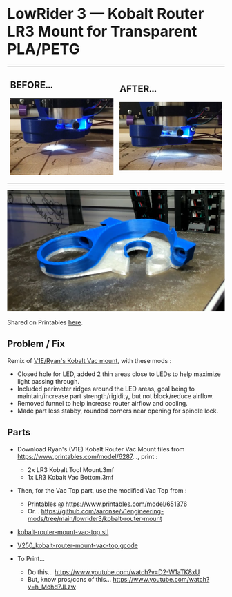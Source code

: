 # <big>LowRider 3 — Kobalt Router LR3 Mount for Transparent PLA/PETG</big>

<table><tr>
<td>

## BEFORE... 
![](./kobalt-router-mount-vac-before.jpeg)

</td>
<td>

## AFTER...
![](./kobalt-router-mount-vac-after.jpeg)

</td>
</tr></table>

![](./kobalt-router-mount-vac-top-printed.jpeg)


Shared on Printables [here](https://www.printables.com/model/651376-kobalt-router-lr3-mount-for-transparent-plapetg).

## Problem / Fix
Remix of [V1E/Ryan's Kobalt Vac mount](https://www.printables.com/model/628738-kobalt-router-lr3-mount), with these mods :

- Closed hole for LED, added 2 thin areas close to LEDs to help maximize light passing through.  
- Included perimeter ridges around the LED areas, goal being to maintain/increase part strength/rigidity, but not block/reduce airflow.
- Removed funnel to help increase router airflow and cooling.
- Made part less stabby, rounded corners near opening for spindle lock.

## Parts

- Download Ryan's (V1E) Kobalt Router Vac Mount files from https://www.printables.com/model/6287..., print : 
  - 2x LR3 Kobalt Tool Mount.3mf
  - 1x LR3 Kobalt Vac Bottom.3mf
- Then, for the Vac Top part, use the modified Vac Top from :
  - Printables @ https://www.printables.com/model/651376
  - Or... https://github.com/aaronse/v1engineering-mods/tree/main/lowrider3/kobalt-router-mount

- [kobalt-router-mount-vac-top.stl](./kobalt-router-mount-vac-top.stl)
- [V250_kobalt-router-mount-vac-top.gcode](./V250_kobalt-router-mount-vac-top.gcode)

- To Print...
  - Do this... https://www.youtube.com/watch?v=D2-W1aTK8xU
  - But, know pros/cons of this... https://www.youtube.com/watch?v=h_Mohd7JLzw
